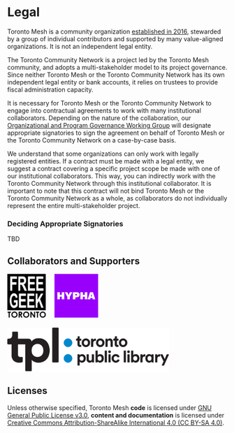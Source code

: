 # Legal

Toronto Mesh is a community organization [established in 2016](https://tomesh.net/timeline/), stewarded by a group of individual contributors and supported by many value-aligned organizations.
It is not an independent legal entity.

The Toronto Community Network is a project led by the Toronto Mesh community, and adopts a multi-stakeholder model to its project governance.
Since neither Toronto Mesh or the Toronto Community Network has its own independent legal entity or bank accounts, it relies on trustees to provide fiscal administration capacity.

It is necessary for Toronto Mesh or the Toronto Community Network to engage into contractual agreements to work with many institutional collaborators.
Depending on the nature of the collaboration, our [Organizational and Program Governance Working Group](./working-groups.html#organizational-and-program-governance) will designate appropriate signatories to sign the agreement on behalf of Toronto Mesh or the Toronto Community Network on a case-by-case basis.

We understand that some organizations can only work with legally registered entities.
If a contract must be made with a legal entity, we suggest a contract covering a specific project scope be made with one of our institutional collaborators.
This way, you can indirectly work with the Toronto Community Network through this institutional collaborator.
It is important to note that this contract will not bind Toronto Mesh or the Toronto Community Network as a whole, as collaborators do not individually represent the entire multi-stakeholder project.

### Deciding Appropriate Signatories

TBD

## Collaborators and Supporters

<div style="display:flex; flex-wrap:wrap; margin-top:-20px;">
  <a href="https://www.freegeektoronto.org" target="_blank">
    <img src="images/logo-fgt.svg" alt="Free Geek Toronto logo" style="height:100px; margin-top:20px; margin-right:20px;">
  </a>
  <a href="https://hypha.coop" target="_blank">
    <img src="images/logo-hypha.png" alt="HYPHA Worker Co-operative logo" style="height:100px; margin-top:20px; margin-right:20px;">
  </a>
  <a href="https://www.torontopubliclibrary.ca/" target="_blank">
    <img src="images/logo-tpl.svg" alt="Toronto Public Library logo" style="height:100px; padding-top:20px; margin-right:20px;">
  </a>
</div>

## Licenses

Unless otherwise specified, Toronto Mesh **code** is licensed under [GNU General Public License v3.0](https://www.gnu.org/licenses/gpl-3.0.en.html), **content and documentation** is licensed under [Creative Commons Attribution-ShareAlike International 4.0 (CC BY-SA 4.0)](https://creativecommons.org/licenses/by-sa/4.0/).
